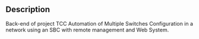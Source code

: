 

## Description

Back-end of project TCC Automation of Multiple Switches Configuration in a network using an SBC with remote management and Web System.
